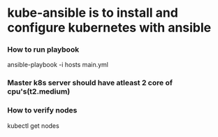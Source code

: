 # kube-ansible is to install and configure kubernetes with ansible
### How to run playbook

ansible-playbook -i hosts main.yml


### Master k8s server should have atleast 2 core of cpu's(t2.medium)
### How to verify nodes
kubectl get nodes
